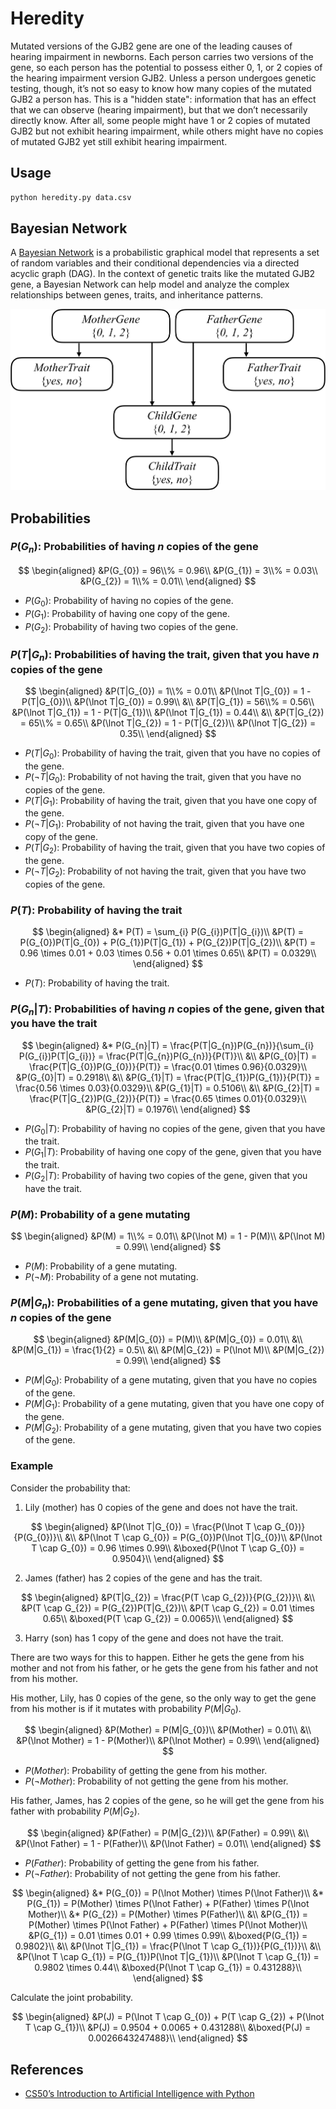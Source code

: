 # Heredity

Mutated versions of the GJB2 gene are one of the leading causes of hearing impairment in newborns. Each person carries two versions of the gene, so each person has the potential to possess either 0, 1, or 2 copies of the hearing impairment version GJB2. Unless a person undergoes genetic testing, though, it’s not so easy to know how many copies of the mutated GJB2 a person has. This is a "hidden state": information that has an effect that we can observe (hearing impairment), but that we don’t necessarily directly know. After all, some people might have 1 or 2 copies of mutated GJB2 but not exhibit hearing impairment, while others might have no copies of mutated GJB2 yet still exhibit hearing impairment.

## Usage
```bash
python heredity.py data.csv
```

## Bayesian Network

A [Bayesian Network](https://en.wikipedia.org/wiki/Bayesian_network) is a probabilistic graphical model that represents a set of random variables and their conditional dependencies via a directed acyclic graph (DAG). In the context of genetic traits like the mutated GJB2 gene, a Bayesian Network can help model and analyze the complex relationships between genes, traits, and inheritance patterns.

![Gene Network](./images/gene_network.png)

## Probabilities
### $P(G_{n})$: Probabilities of having $n$ copies of the gene

$$
\begin{aligned}
&P(G_{0}) = 96\\% = 0.96\\
&P(G_{1}) = 3\\% = 0.03\\
&P(G_{2}) = 1\\% = 0.01\\
\end{aligned}
$$

- $P(G_{0})$: Probability of having no copies of the gene.
- $P(G_{1})$: Probability of having one copy of the gene.
- $P(G_{2})$: Probability of having two copies of the gene.

### $P(T|G_{n})$: Probabilities of having the trait, given that you have $n$ copies of the gene

$$
\begin{aligned}
&P(T|G_{0}) = 1\\% = 0.01\\
&P(\lnot T|G_{0}) = 1 - P(T|G_{0})\\
&P(\lnot T|G_{0}) = 0.99\\
&\\
&P(T|G_{1}) = 56\\% = 0.56\\
&P(\lnot T|G_{1}) = 1 - P(T|G_{1})\\
&P(\lnot T|G_{1}) = 0.44\\
&\\
&P(T|G_{2}) = 65\\% = 0.65\\
&P(\lnot T|G_{2}) = 1 - P(T|G_{2})\\
&P(\lnot T|G_{2}) = 0.35\\
\end{aligned}
$$

- $P(T|G_{0})$: Probability of having the trait, given that you have no copies of the gene.
- $P(\lnot T|G_{0})$: Probability of not having the trait, given that you have no copies of the gene.
- $P(T|G_{1})$: Probability of having the trait, given that you have one copy of the gene.
- $P(\lnot T|G_{1})$: Probability of not having the trait, given that you have one copy of the gene.
- $P(T|G_{2})$: Probability of having the trait, given that you have two copies of the gene.
- $P(\lnot T|G_{2})$: Probability of not having the trait, given that you have two copies of the gene.

### $P(T)$: Probability of having the trait

$$
\begin{aligned}
&* P(T) = \sum_{i} P(G_{i})P(T|G_{i})\\
&P(T) = P(G_{0})P(T|G_{0}) + P(G_{1})P(T|G_{1}) + P(G_{2})P(T|G_{2})\\
&P(T) = 0.96 \times 0.01 + 0.03 \times 0.56 + 0.01 \times 0.65\\
&P(T) = 0.0329\\
\end{aligned}
$$

- $P(T)$: Probability of having the trait.

### $P(G_{n}|T)$: Probabilities of having $n$ copies of the gene, given that you have the trait

$$
\begin{aligned}
&* P(G_{n}|T) = \frac{P(T|G_{n})P(G_{n})}{\sum_{i} P(G_{i})P(T|G_{i})} = \frac{P(T|G_{n})P(G_{n})}{P(T)}\\
&\\
&P(G_{0}|T) = \frac{P(T|G_{0})P(G_{0})}{P(T)} = \frac{0.01 \times 0.96}{0.0329}\\
&P(G_{0}|T) = 0.2918\\
&\\
&P(G_{1}|T) = \frac{P(T|G_{1})P(G_{1})}{P(T)} = \frac{0.56 \times 0.03}{0.0329}\\
&P(G_{1}|T) = 0.5106\\
&\\
&P(G_{2}|T) = \frac{P(T|G_{2})P(G_{2})}{P(T)} = \frac{0.65 \times 0.01}{0.0329}\\
&P(G_{2}|T) = 0.1976\\
\end{aligned}
$$

- $P(G_{0}|T)$: Probability of having no copies of the gene, given that you have the trait.
- $P(G_{1}|T)$: Probability of having one copy of the gene, given that you have the trait.
- $P(G_{2}|T)$: Probability of having two copies of the gene, given that you have the trait.

### $P(M)$: Probability of a gene mutating

$$
\begin{aligned}
&P(M) = 1\\% = 0.01\\
&P(\lnot M) = 1 - P(M)\\
&P(\lnot M) = 0.99\\
\end{aligned}
$$

- $P(M)$: Probability of a gene mutating.
- $P(\lnot M)$: Probability of a gene not mutating.

### $P(M|G_{n})$: Probabilities of a gene mutating, given that you have $n$ copies of the gene

$$
\begin{aligned}
&P(M|G_{0}) = P(M)\\
&P(M|G_{0}) = 0.01\\
&\\
&P(M|G_{1}) = \frac{1}{2} = 0.5\\
&\\
&P(M|G_{2}) = P(\lnot M)\\
&P(M|G_{2}) = 0.99\\
\end{aligned}
$$

- $P(M|G_{0})$: Probability of a gene mutating, given that you have no copies of the gene.
- $P(M|G_{1})$: Probability of a gene mutating, given that you have one copy of the gene.
- $P(M|G_{2})$: Probability of a gene mutating, given that you have two copies of the gene.

### Example

Consider the probability that:

1. Lily (mother) has 0 copies of the gene and does not have the trait.

$$
\begin{aligned}
&P(\lnot T|G_{0}) = \frac{P(\lnot T \cap G_{0})}{P(G_{0})}\\
&\\
&P(\lnot T \cap G_{0}) = P(G_{0})P(\lnot T|G_{0})\\
&P(\lnot T \cap G_{0}) = 0.96 \times 0.99\\
&\boxed{P(\lnot T \cap G_{0}) = 0.9504}\\
\end{aligned}
$$

2. James (father) has 2 copies of the gene and has the trait.

$$
\begin{aligned}
&P(T|G_{2}) = \frac{P(T \cap G_{2})}{P(G_{2})}\\
&\\
&P(T \cap G_{2}) = P(G_{2})P(T|G_{2})\\
&P(T \cap G_{2}) = 0.01 \times 0.65\\
&\boxed{P(T \cap G_{2}) = 0.0065}\\
\end{aligned}
$$

3. Harry (son) has 1 copy of the gene and does not have the trait.

There are two ways for this to happen. Either he gets the gene from his mother and not from his father, or he gets the gene from his father and not from his mother.

His mother, Lily, has 0 copies of the gene, so the only way to get the gene from his mother is if it mutates with probability $P(M|G_{0})$.

$$
\begin{aligned}
&P(Mother) = P(M|G_{0})\\
&P(Mother) = 0.01\\
&\\
&P(\lnot Mother) = 1 - P(Mother)\\
&P(\lnot Mother) = 0.99\\
\end{aligned}
$$

- $P(Mother)$: Probability of getting the gene from his mother.
- $P(\lnot Mother)$: Probability of not getting the gene from his mother.

His father, James, has 2 copies of the gene, so he will get the gene from his father with probability $P(M|G_{2})$.

$$
\begin{aligned}
&P(Father) = P(M|G_{2})\\
&P(Father) = 0.99\\
&\\
&P(\lnot Father) = 1 - P(Father)\\
&P(\lnot Father) = 0.01\\
\end{aligned}
$$

- $P(Father)$: Probability of getting the gene from his father.
- $P(\lnot Father)$: Probability of not getting the gene from his father.

$$
\begin{aligned}
&* P(G_{0}) = P(\lnot Mother) \times P(\lnot Father)\\
&* P(G_{1}) = P(Mother) \times P(\lnot Father) + P(Father) \times P(\lnot Mother)\\
&* P(G_{2}) = P(Mother) \times P(Father)\\
&\\
&P(G_{1}) = P(Mother) \times P(\lnot Father) + P(Father) \times P(\lnot Mother)\\
&P(G_{1}) = 0.01 \times 0.01 + 0.99 \times 0.99\\
&\boxed{P(G_{1}) = 0.9802}\\
&\\
&P(\lnot T|G_{1}) = \frac{P(\lnot T \cap G_{1})}{P(G_{1})}\\
&\\
&P(\lnot T \cap G_{1}) = P(G_{1})P(\lnot T|G_{1})\\
&P(\lnot T \cap G_{1}) = 0.9802 \times 0.44\\
&\boxed{P(\lnot T \cap G_{1}) = 0.431288}\\
\end{aligned}
$$

Calculate the joint probability.

$$
\begin{aligned}
&P(J) = P(\lnot T \cap G_{0}) + P(T \cap G_{2}) + P(\lnot T \cap G_{1})\\
&P(J) = 0.9504 + 0.0065 + 0.431288\\
&\boxed{P(J) = 0.0026643247488}\\
\end{aligned}
$$

## References
- [CS50’s Introduction to Artificial Intelligence with Python](https://cs50.harvard.edu/ai/2024/)

